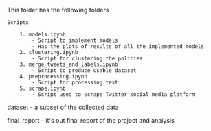 This folder has the following folders 

    Scripts
    
        1. models.ipynb 
            - Script to implement models 
            - Has the plots of results of all the implemented models
        2. clustering.ipynb
            - Script for clustering the policies
        3. merge_tweets_and_labels.ipynb
            - Script to produce usable dataset 
        4. preprocessing.ipynb
            - Script for processing text
        5. scrape.ipynb
            - Script used to scrape Twitter social media platform
   
   dataset
    - a subset of the collected data  
   
   final_report 
    - it's out final report of the project and analysis
